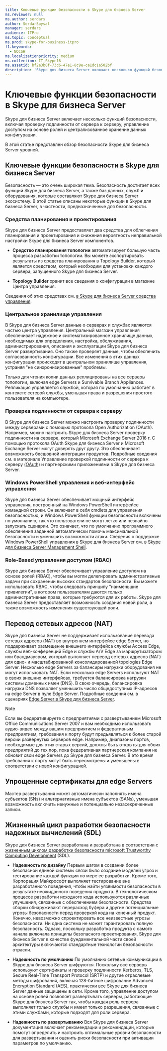 ```yaml
---
title: Ключевые функции безопасности в Skype для бизнеса Server
ms.reviewer: null
ms.author: serdars
author: SerdarSoysal
manager: serdars
audience: ITPro
ms.topic: conceptual
ms.prod: skype-for-business-itpro
f1.keywords:
  - NOCSH
ms.localizationpriority: medium
ms.collection: IT_Skype16
ms.assetid: bf2a3b8f-73c6-47e1-8c9e-ca1dc1a502bf
description: 'Skype для бизнеса Server включает несколько функций безопасности, включая проверку подлинности от сервера к серверу, управление доступом на основе ролей и централизованное хранение данных конфигурации.'
---
```


# <a name="key-security-features-in-skype-for-business-server"></a>Ключевые функции безопасности в Skype для бизнеса Server
 
Skype для бизнеса Server включает несколько функций безопасности, включая проверку подлинности от сервера к серверу, управление доступом на основе ролей и централизованное хранение данных конфигурации. 
  
В этой статье представлен обзор безопасности Skype для бизнеса Server уровней. 
  
## <a name="key-security-features-in-skype-for-business-server"></a>Ключевые функции безопасности в Skype для бизнеса Server

Безопасность — это очень широкая тема. Безопасность достигает всех функций Skype для бизнеса Server, а также баз данных, служб и оборудования, которые составляют Skype для бизнеса Server экосистему. В этой статье описаны некоторые функции в Skype для бизнеса Server, в частности, предназначенные для безопасности.
  
### <a name="planning-and-design-tools"></a>Средства планирования и проектирования

Skype для бизнеса Server предоставляет два средства для облегчения планирования и проектирования и снижения вероятность неправильной настройки Skype для бизнеса Server компонентов. 
  
- **Средство планирования топологии** автоматизирует большую часть процесса разработки топологии. Вы можете экспортировать результаты из средства планирования в Topology Builder, который является средством, который необходим для установки каждого сервера, запущенного Skype для бизнеса Server.
    
- **Topology Builder** хранит все сведения о конфигурации в магазине Центра управления.
    
Сведения об этих средствах см. [в Skype для бизнеса Server средства управления](../../management-tools/management-tools.md).
  
### <a name="central-management-store"></a>Центральное хранилище управления

В Skype для бизнеса Server данные о серверах и службах являются частью центра управления. Центральный магазин управления обеспечивает надежное и систематизированное хранилище данных, необходимых для определения, настройка, обслуживания, администрирования, описания и эксплуатации Skype для бизнеса Server развертывания. Оно также проверяет данные, чтобы обеспечить согласованность конфигурации. Все изменения в этих данных конфигурации происходят в центральном хранилище управления, устраняя "не синхронизированные" проблемы. 
  
Только для чтения копии данных реплицированы на все серверы топологии, включая edge Servers и Survivable Branch Appliances. Репликация управляется службой, которая по умолчанию работает в контексте сетевой службы, уменьшая права и разрешения простого пользователя на компьютере. 
  
### <a name="server-to-server-authentication"></a>Проверка подлинности от сервера к серверу

В Skype для бизнеса Server можно настроить проверку подлинности между серверами с помощью протокола Open Authorization (OAuth). Например, можно настроить Skype для бизнеса Server проверку подлинности на сервере, который Microsoft Exchange Server 2016 г. С помощью протокола OAuth Skype для бизнеса Server и Microsoft Exchange Server могут доверять друг другу. Это обеспечивает возможность бесшовной интеграции продуктов. Подробные сведения см. в материале Управление проверкой подлинности от сервера к серверу [(OAuth)](../../manage/authentication/server-to-server-and-partner-applications.md) и партнерскими приложениями в Skype для бизнеса Server.
  
### <a name="windows-powershell-based-management-and-web-based-management-interface"></a>Windows PowerShell управления и веб-интерфейс управления

Skype для бизнеса Server обеспечивает мощный интерфейс управления, построенный на Windows PowerShell интерфейсе командной строки. Он включает в себя cmdlets для управления безопасностью, и Windows PowerShell функции безопасности включены по умолчанию, так что пользователи не могут легко или незнайно запускать сценарии. Это означает, что по умолчанию программного обеспечения заданной автоматически помочь максимальной безопасности и уменьшить возможности атаки. Сведения о поддержке Windows PowerShell управления в Skype для бизнеса Server см. в [Skype для бизнеса Server Management Shell](../../manage/management-shell.md). 
  
### <a name="role-based-access-control-rbac"></a>Role-Based управления доступом (RBAC)

Skype для бизнеса Server обеспечивает управление доступом на основе ролей (RBAC), чтобы вы могли делегировать административные задачи при сохранении высоких стандартов безопасности. Вы можете использовать RBAC, чтобы следовать принципу "наименьшие привилегии", в котором пользователям даются только административные права, которые требуются для их работы. Skype для бизнеса Server предоставляет возможность создания новой роли, а также возможность изменения существующей роли. 
  
## <a name="network-address-translation-nat"></a>Перевод сетевых адресов (NAT)

Skype для бизнеса Server не поддерживает использование перевода сетевых адресов (NAT) во внутреннем интерфейсе edge Server, но поддерживает размещение внешнего интерфейса службы Access Edge, службы веб-конференций Edge и службы A/V Edge за маршрутизатором или брандмауэром, который выполняет перевод сетевых адресов (NAT) для одно- и масштабированной консолидированной topologies Edge Server. Несколько edge Servers за балансиры нагрузки оборудования не могут использовать NAT. Если несколько edge Servers используют NAT в своих внешних интерфейсах, требуется балансировка нагрузки системы доменных имен (DNS). В свою очередь, балансировка нагрузки DNS позволяет уменьшить число общедоступных IP-адресов на edge Server в пуле Edge Server. Подробные сведения см. в сценариях [Edge Server в Skype для бизнеса Server](../../plan-your-deployment/edge-server-deployments/scenarios.md).
  
> [!NOTE]
> Если вы федеративируете с предприятиями с развертыванием Microsoft Office Communications Server 2007 и вам необходимо использовать аудио-видео между вашим предприятием и федеративным предприятием, требования к порту будут предъявляться к более старой версии развернутых серверов edge. Например, диапазоны портов, необходимые для этих старых версий, должны быть открыты для обоих предприятий до тех пор, пока федеративная партнерская компания не обновит свои edge Servers до Skype для бизнеса Server. В это время требования к порту могут быть пересмотрены и уменьшены в соответствии с новой конфигурацией. 
  
## <a name="simplified-certificates-for-edge-servers"></a>Упрощенные сертификаты для edge Servers

Мастер развертывания может автоматически заполнять имена субъектов (SNs) и альтернативные имена субъектов (SANs), уменьшая возможность включить ненужные и потенциально незасекреченные записи.
  
## <a name="trustworthy-computing-security-development-lifecycle-sdl"></a>Жизненный цикл разработки безопасности надежных вычислений (SDL)

Skype для бизнеса Server разработана и разработана в соответствии с [жизненным циклом разработки безопасности microsoft Trustworthy Computing Development](/previous-versions/ms995349(v=msdn.10)) (SDL).
  
- **Надежность по дизайну** Первым шагом в создании более безопасной единой системы связи было создание моделей угроз и тестирование каждой функции по мере ее разработки. Кроме того, Корпорация Майкрософт выполняет тестирование вне разработанного поведения, чтобы найти уязвимости безопасности в результате неожиданного поведения продукта. В технологическом процессе разработки исходного кода используются различные улучшения, связанные с обеспечением безопасности. Средства сборки обнаруживают перерасход буфера и другие потенциальные угрозы безопасности перед проверкой кода на конечный продукт. Конечно, невозможно спроектировать все неизвестные угрозы безопасности. Ни одна система не может гарантировать полную безопасность. Однако, поскольку разработка продукта с самого начала включала принципы безопасного проектирования, Skype для бизнеса Server в качестве фундаментальной части своей архитектуры включаются стандартные технологии безопасности отрасли.
    
- **Надежность по умолчанию** По умолчанию сетевые коммуникации в Skype для бизнеса Server шифруются. Поскольку все серверы используют сертификаты и проверку подлинности Kerberos, TLS, Secure Real-Time Transport Protocol (SRTP) и другие отраслевые методы шифрования, включая 128-битное шифрование Advanced Encryption Standard (AES), практически все Skype для бизнеса Server данные защищены в сети. Кроме того, управление доступом на основе ролей позволяет развертывать серверы, работающие Skype для бизнеса Server так, чтобы каждая роль сервера выполняет только службы и имеет только разрешения, связанные с этими службами, которые подходят для роли сервера.
    
- **Надежность по развертыванию** Вся Skype для бизнеса Server документация включает рекомендации и рекомендации, которые помогут определить и настроить оптимальные уровни безопасности для развертывания и оценить риски безопасности при активации параметров по умолчанию.
